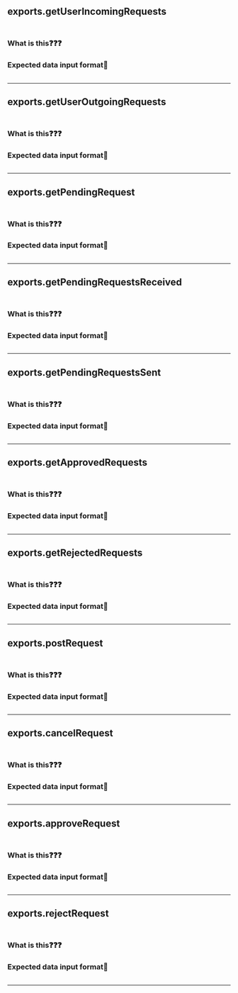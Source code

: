 ## exports.getUserIncomingRequests<br><br>
### What is this❓️❓️❓️
### Expected data input format📜
```
```
---
## exports.getUserOutgoingRequests<br><br>
### What is this❓️❓️❓️
### Expected data input format📜
```
```
---
## exports.getPendingRequest<br><br>
### What is this❓️❓️❓️
### Expected data input format📜
```
```
---
## exports.getPendingRequestsReceived<br><br>
### What is this❓️❓️❓️
### Expected data input format📜
```
```
---
## exports.getPendingRequestsSent<br><br>
### What is this❓️❓️❓️
### Expected data input format📜
```
```
---
## exports.getApprovedRequests<br><br>
### What is this❓️❓️❓️
### Expected data input format📜
```
```
---
## exports.getRejectedRequests<br><br>
### What is this❓️❓️❓️
### Expected data input format📜
```
```
---
## exports.postRequest<br><br>
### What is this❓️❓️❓️
### Expected data input format📜
```
```
---
## exports.cancelRequest<br><br>
### What is this❓️❓️❓️
### Expected data input format📜
```
```
---
## exports.approveRequest<br><br>
### What is this❓️❓️❓️
### Expected data input format📜
```
```
---
## exports.rejectRequest<br><br>
### What is this❓️❓️❓️
### Expected data input format📜
```
```
---